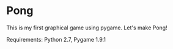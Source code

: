 Pong
====================

This is my first graphical game using pygame. Let's make Pong!

Requirements: Python 2.7, Pygame 1.9.1

